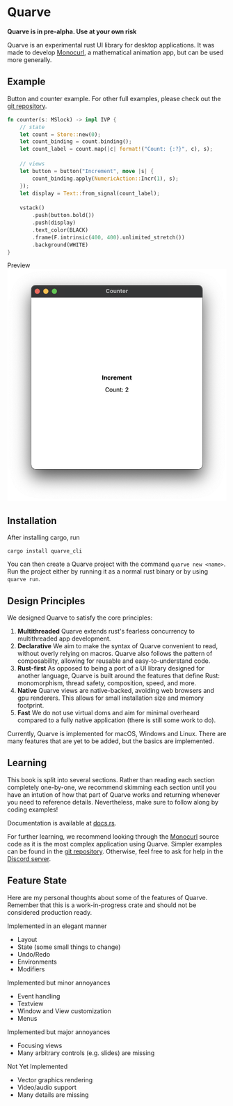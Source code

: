 # Quarve

**Quarve is in pre-alpha. Use at your own risk**

Quarve is an experimental rust UI library for desktop applications.
It was made to develop [Monocurl](https://www.monocurl.com),
a mathematical animation app, but can be used more generally.

## Example

Button and counter example. For other full examples, please check out the
[git repository](https://github.com/monocurl/quarve).

```rust
fn counter(s: MSlock) -> impl IVP {
    // state
    let count = Store::new(0);
    let count_binding = count.binding();
    let count_label = count.map(|c| format!("Count: {:?}", c), s);

    // views
    let button = button("Increment", move |s| {
        count_binding.apply(NumericAction::Incr(1), s);
    });
    let display = Text::from_signal(count_label);

    vstack()
        .push(button.bold())
        .push(display)
        .text_color(BLACK)
        .frame(F.intrinsic(400, 400).unlimited_stretch())
        .background(WHITE)
}
```
Preview
![Counter App](img/counter.png)

## Installation
After installing cargo, run
```shell
cargo install quarve_cli
```
You can then create a Quarve project with the command
```quarve new <name>```.
Run the project either by running it as a normal rust binary
or by using ```quarve run```.

## Design Principles
We designed Quarve to satisfy the core principles:

1. **Multithreaded** Quarve extends rust's fearless concurrency to
   multithreaded app development.
2. **Declarative** We aim to make the syntax of Quarve convenient to read,
   without overly relying on macros. Quarve also follows the pattern of
   composability, allowing for reusable and easy-to-understand code.
3. **Rust-first** As opposed to being a port of a UI library designed for
   another language, Quarve is built around the features
   that define Rust: monomorphism, thread safety, composition, speed, and more.
4. **Native** Quarve views are native-backed, avoiding web browsers and gpu renderers.
   This allows for small installation size and memory footprint.
5. **Fast** We do not use virtual doms and aim for minimal overheard
   compared to a fully native application
   (there is still some work to do).

Currently, Quarve is implemented for macOS, Windows and Linux.
There are many features that are yet to be added,
but the basics are implemented.

## Learning
This book is split into several sections. Rather than reading
each section completely one-by-one, we recommend skimming each section
until you have an intution of how that part of Quarve works and returning
whenever you need to reference details. Nevertheless, make sure to follow along
by coding examples!

Documentation is available at [docs.rs](https://docs.rs/quarve/0.1.0/quarve/).

For further learning, we recommend looking through
the [Monocurl](https://github.com/monocurl/monocurl) source code
as it is the most complex application using Quarve.
Simpler examples can be found in the
[git repository](https://github.com/monocurl/quarve).
Otherwise, feel free to ask for help in the
[Discord server](https://discord.gg/7g94JR3SAD).

## Feature State

Here are my personal thoughts about some of the features of Quarve. Remember that
this is a work-in-progress crate and should not be considered production ready.

Implemented in an elegant manner
- Layout
- State (some small things to change)
- Undo/Redo
- Environments
- Modifiers

Implemented but minor annoyances
- Event handling
- Textview
- Window and View customization
- Menus

Implemented but major annoyances
- Focusing views
- Many arbitrary controls (e.g. slides) are missing

Not Yet Implemented
- Vector graphics rendering
- Video/audio support
- Many details are missing
